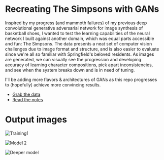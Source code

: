 # Recreating The Simpsons with GANs
Inspired by my progress (and mammoth failures) of my previous deep convolutional generative adversarial network for image synthesis of basketball shoes, I wanted to test the learning capabilities of the neural network I built against another domain, which was equal parts accessible and fun: The Simpsons. The data presents a neat set of computer vision challenges due to image format and structure, and is also easier to evaluate since we're all so familiar with Springfield's beloved residents. As images are generated, we can visually see the progression and developing accuracy of learning character compositions, pick apart inconsistencies, and see when the system breaks down and is in need of tuning.

I'll be adding more flavors & architectures of GANs as this repo progresses to (hopefully) achieve more convincing results. 

- [Grab the data](https://www.kaggle.com/kostastokis/simpsons-faces)
- [Read the notes](https://medium.com/@jasonsalas_89883/recreating-the-simpsons-with-a-dcgan-2122f788faea)

# Output images
![Training1](https://miro.medium.com/max/255/1*ySz676whrxiM58YfxrWSyg.gif "Initial training run")

![Model 2](https://miro.medium.com/max/255/1*ySz676whrxiM58YfxrWSyg.gif "Logo Title Text 1")

![Deeper model](https://miro.medium.com/max/700/1*0_rkcID4tOk3hVCRqjeUOQ.gif "After training on a DCGAN")
